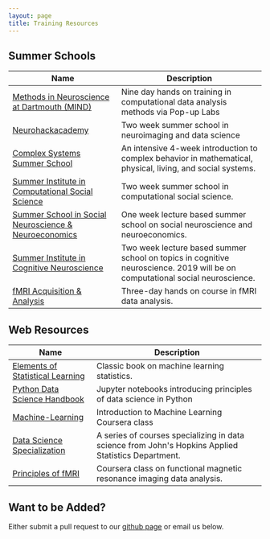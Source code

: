 ```yaml
---
layout: page
title: Training Resources
---
```


<section>
<h2>Summer Schools</h2>
<div class="table-wrapper">
<table>
<thead>
<tr>
<th>Name</th>
<th>Description</th>
</tr>
</thead>
<tbody>

<tr>
<td><a href="https://summer-mind.github.io/">Methods in Neuroscience at Dartmouth (MIND)</a></td>
<td>Nine day hands on training in computational data analysis methods via Pop-up Labs</td>
</tr>

<tr>
<td><a href="https://neurohackweek.github.io/">Neurohackacademy</a></td>
<td>Two week summer school in neuroimaging and data science</td>
</tr>

<tr>
<td><a href="https://www.santafe.edu/engage/learn/schools/sfi-complex-systems-summer-school">Complex Systems Summer School</a></td>
<td>An intensive 4-week introduction to complex behavior in mathematical, physical, living, and social systems.</td>
</tr>

<tr>
<td><a href="https://compsocialscience.github.io/summer-institute/2019/
">Summer Institute in Computational Social Science</a></td>
<td>Two week summer school in computational social science.</td>
</tr>

<tr>
<td><a href="https://www.socialneuroecon.school/
">Summer School in Social Neuroscience & Neuroeconomics</a></td>
<td>One week lecture based summer school on social neuroscience and neuroeconomics.</td>
</tr>

<tr>
<td><a href="https://sicn.cmb.ucdavis.edu/">Summer Institute in Cognitive Neuroscience</a></td>
<td>Two week lecture based summer school on topics in cognitive neuroscience. 2019 will be on computational social neuroscience.</td>
</tr>

<tr>
<td><a href="https://www.mrn.org/education-outreach/courses-and-events
">fMRI Acquisition & Analysis</a></td>
<td>Three-day hands on course in fMRI data analysis.</td>
</tr>

</tbody>
</table>
</div>


<section>
<h2>Web Resources</h2>
<div class="table-wrapper">
<table>
<thead>
<tr>
<th>Name</th>
<th>Description</th>
</tr>
</thead>
<tbody>

<tr>
<td><a href="https://web.stanford.edu/~hastie/ElemStatLearn/">Elements of Statistical Learning</a></td>
<td>Classic book on machine learning statistics.</td>
</tr>

<tr>
<td><a href="https://jakevdp.github.io/PythonDataScienceHandbook/
">Python Data Science Handbook</a></td>
<td>Jupyter notebooks introducing principles of data science in Python</td>
</tr>

<tr>
<td><a href="https://www.coursera.org/learn/machine-learning">Machine-Learning</a></td>
<td>Introduction to Machine Learning Coursera class</td>
</tr>

<tr>
<td><a href="https://www.coursera.org/specializations/jhu-data-science">Data Science Specialization</a></td>
<td>A series of courses specializing in data science from John's Hopkins Applied Statistics Department.</td>
</tr>

<tr>
<td><a href="https://www.coursera.org/learn/functional-mri
">Principles of fMRI</a></td>
<td>Coursera class on functional magnetic resonance imaging data analysis.</td>
</tr>

</tbody>
</table>
</div>


<h2>Want to be Added?</h2>
Either submit a pull request to our <a href="https://github.com/computational-san/computational-san.github.io">github page</a> or email us below.
